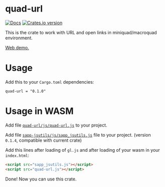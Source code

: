 # quad-url

[![Docs](https://docs.rs/quad-url/badge.svg?version=0.1.0)](https://docs.rs/quad-url/0.1.0/quad-url/index.html)
[![Crates.io version](https://img.shields.io/crates/v/quad-url.svg)](https://crates.io/crates/quad-url)

This is the crate to work with URL and open links in miniquad/macroquad environment.

[Web demo.](https://optozorax.github.io/quad-url/?a&b=1&cd=e+f&gh#myhash)

# Usage
Add this to your `Cargo.toml` dependencies:
```text
quad-url = "0.1.0"
```
# Usage in WASM
Add file [`quad-url/js/quad-url.js`](https://github.com/optozorax/quad-url/blob/368519c488aac55b73d3f29ed99c1afb9091d989/js/quad-url.js) to your project.

Add file [`sapp-jsutils/js/sapp_jsutils.js`](https://github.com/not-fl3/sapp-jsutils/blob/4aa083662bfea725bf6e30453c009c6d02d667db/js/sapp_jsutils.js) file to your project. (version `0.1.4`, compatible with current crate)


Add this lines after loading of `gl.js` and after loading of your wasm in your `index.html`:
```html
<script src="sapp_jsutils.js"></script>
<script src="quad-url.js"></script>
```
Done! Now you can use this crate.